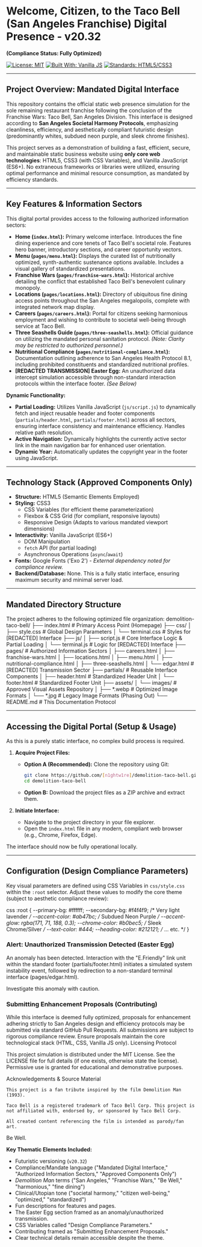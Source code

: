 # Welcome, Citizen, to the Taco Bell (San Angeles Franchise) Digital Presence - v20.32

**(Compliance Status: Fully Optimized)**

[![License: MIT](https://img.shields.io/badge/License-MIT-purple.svg)](https://opensource.org/licenses/MIT)
[![Built With: Vanilla JS](https://img.shields.io/badge/Built%20With-Vanilla%20JS-f7df1e?logo=javascript&logoColor=black)](https://developer.mozilla.org/en-US/docs/Web/JavaScript)
[![Standards: HTML5/CSS3](https://img.shields.io/badge/Standards-HTML5%2FCSS3-orange.svg)](https://developer.mozilla.org/en-US/docs/Web/Guide/HTML/HTML5)

---

## Project Overview: Mandated Digital Interface

This repository contains the official static web presence simulation for the sole remaining restaurant franchise following the conclusion of the Franchise Wars: Taco Bell, San Angeles Division. This interface is designed according to **San Angeles Societal Harmony Protocols**, emphasizing cleanliness, efficiency, and aesthetically compliant futuristic design (predominantly whites, subdued neon purple, and sleek chrome finishes).

This project serves as a demonstration of building a fast, efficient, secure, and maintainable static business website using **only core web technologies**: HTML5, CSS3 (with CSS Variables), and Vanilla JavaScript (ES6+). No extraneous frameworks or libraries were utilized, ensuring optimal performance and minimal resource consumption, as mandated by efficiency standards.

---

## Key Features & Information Sectors

This digital portal provides access to the following authorized information sectors:

*   **Home (`index.html`):** Primary welcome interface. Introduces the fine dining experience and core tenets of Taco Bell's societal role. Features hero banner, introductory sections, and career opportunity vectors.
*   **Menu (`pages/menu.html`):** Displays the curated list of nutritionally optimized, synth-authentic sustenance options available. Includes a visual gallery of standardized presentations.
*   **Franchise Wars (`pages/franchise-wars.html`):** Historical archive detailing the conflict that established Taco Bell's benevolent culinary monopoly.
*   **Locations (`pages/locations.html`):** Directory of ubiquitous fine dining access points throughout the San Angeles megalopolis, complete with integrated network map display.
*   **Careers (`pages/careers.html`):** Portal for citizens seeking harmonious employment and wishing to contribute to societal well-being through service at Taco Bell.
*   **Three Seashells Guide (`pages/three-seashells.html`):** Official guidance on utilizing the mandated personal sanitation protocol. *(Note: Clarity may be restricted to authorized personnel.)*
*   **Nutritional Compliance (`pages/nutritional-compliance.html`):** Documentation outlining adherence to San Angeles Health Protocol 8.1, including prohibited constituents and standardized nutritional profiles.
*   **[REDACTED TRANSMISSION] Easter Egg:** An unauthorized data intercept simulation accessible through non-standard interaction protocols within the interface footer. *(See Below)*

**Dynamic Functionality:**

*   **Partial Loading:** Utilizes Vanilla JavaScript (`js/script.js`) to dynamically fetch and inject reusable header and footer components (`partials/header.html`, `partials/footer.html`) across all sectors, ensuring interface consistency and maintenance efficiency. Handles relative path resolution.
*   **Active Navigation:** Dynamically highlights the currently active sector link in the main navigation bar for enhanced user orientation.
*   **Dynamic Year:** Automatically updates the copyright year in the footer using JavaScript.

---

## Technology Stack (Approved Components Only)

*   **Structure:** HTML5 (Semantic Elements Employed)
*   **Styling:** CSS3
    *   CSS Variables (for efficient theme parameterization)
    *   Flexbox & CSS Grid (for compliant, responsive layouts)
    *   Responsive Design (Adapts to various mandated viewport dimensions)
*   **Interactivity:** Vanilla JavaScript (ES6+)
    *   DOM Manipulation
    *   `fetch` API (for partial loading)
    *   Asynchronous Operations (`async`/`await`)
*   **Fonts:** Google Fonts ('Exo 2') - *External dependency noted for compliance review.*
*   **Backend/Database:** None. This is a fully static interface, ensuring maximum security and minimal server load.

---

## Mandated Directory Structure

The project adheres to the following optimized file organization:
demolition-taco-bell/
├── index.html # Primary Access Point (Homepage)
├── css/
│ ├── style.css # Global Design Parameters
│ └── terminal.css # Styles for [REDACTED] Interface
├── js/
│ ├── script.js # Core Interface Logic & Partial Loading
│ └── terminal.js # Logic for [REDACTED] Interface
├── pages/ # Authorized Information Sectors
│ ├── careers.html
│ ├── franchise-wars.html
│ ├── locations.html
│ ├── menu.html
│ ├── nutritional-compliance.html
│ ├── three-seashells.html
│ └── edgar.html # [REDACTED] Transmission Sector
├── partials/ # Reusable Interface Components
│ ├── header.html # Standardized Header Unit
│ └── footer.html # Standardized Footer Unit
├── assets/
│ └── images/ # Approved Visual Assets Repository
│ ├── *.webp # Optimized Image Formats
│ └── *.jpg # Legacy Image Formats (Phasing Out)
└── README.md # This Documentation Protocol

---

## Accessing the Digital Portal (Setup & Usage)

As this is a purely static interface, no complex build process is required.

1.  **Acquire Project Files:**
    *   **Option A (Recommended):** Clone the repository using Git:
        ```bash
        git clone https://github.com/[n1ghtw1re]/demolition-taco-bell.git
        cd demolition-taco-bell
        ```
    *   **Option B:** Download the project files as a ZIP archive and extract them.

2.  **Initiate Interface:**
    *   Navigate to the project directory in your file explorer.
    *   Open the `index.html` file in any modern, compliant web browser (e.g., Chrome, Firefox, Edge).

The interface should now be fully operational locally.

---

## Configuration (Design Compliance Parameters)

Key visual parameters are defined using CSS Variables in `css/style.css` within the `:root` selector. Adjust these values to modify the core theme (subject to aesthetic compliance review):

css
:root {
    --primary-bg: #ffffff;
    --secondary-bg: #f4f4f9; /* Very light lavender */
    --accent-color: #ab47bc; /* Subdued Neon Purple */
    --accent-glow: rgba(171, 71, 188, 0.3);
    --chrome-color: #b0bec5; /* Sleek Chrome/Silver */
    --text-color: #444;
    --heading-color: #212121;
    /* ... etc. */
}

### Alert: Unauthorized Transmission Detected (Easter Egg)

An anomaly has been detected. Interaction with the "E.Friendly" link unit within the standard footer (partials/footer.html) initiates a simulated system instability event, followed by redirection to a non-standard terminal interface (pages/edgar.html).

Investigate this anomaly with caution.

### Submitting Enhancement Proposals (Contributing)

While this interface is deemed fully optimized, proposals for enhancement adhering strictly to San Angeles design and efficiency protocols may be submitted via standard GitHub Pull Requests. All submissions are subject to rigorous compliance review. Ensure proposals maintain the core technological stack (HTML, CSS, Vanilla JS only).
Licensing Protocol

This project simulation is distributed under the MIT License. See the LICENSE file for full details (if one exists, otherwise state the license). Permissive use is granted for educational and demonstrative purposes.

Acknowledgements & Source Material

    This project is a fan tribute inspired by the film Demolition Man (1993).

    Taco Bell is a registered trademark of Taco Bell Corp. This project is not affiliated with, endorsed by, or sponsored by Taco Bell Corp.

    All created content referencing the film is intended as parody/fan art.

Be Well.


**Key Thematic Elements Included:**

*   Futuristic versioning (`v20.32`)
*   Compliance/Mandate language ("Mandated Digital Interface," "Authorized Information Sectors," "Approved Components Only")
*   *Demolition Man* terms ("San Angeles," "Franchise Wars," "Be Well," "harmonious," "fine dining")
*   Clinical/Utopian tone ("societal harmony," "citizen well-being," "optimized," "standardized")
*   Fun descriptions for features and pages.
*   The Easter Egg section framed as an anomaly/unauthorized transmission.
*   CSS Variables called "Design Compliance Parameters."
*   Contributing framed as "Submitting Enhancement Proposals."
*   Clear technical details remain accessible despite the theme.

